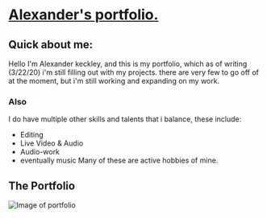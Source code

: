 # [Alexander's portfolio.](https://drkeck.github.io/Portfolio-project/)

## Quick about me:
Hello I'm Alexander keckley,
and this is my portfolio, which as of writing (3/22/20) i'm still filling out with my projects.
there are very few to go off of at the moment, but i'm still working and expanding on my work.

### Also
I do have multiple other skills and talents that i balance, these include:
 * Editing
 * Live Video & Audio 
 * Audio-work
 * eventually music
Many of these are active hobbies of mine.

## The Portfolio

![Image of portfolio](./assets/README-img/Portfolio.gif)